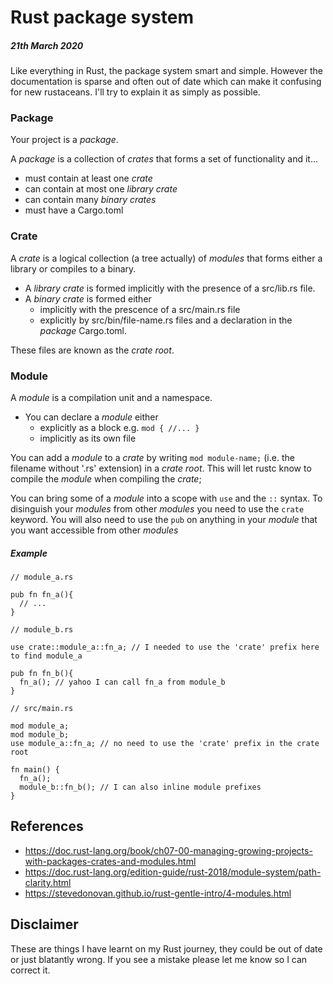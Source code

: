 # Rust package system
##### 21th March 2020

Like everything in Rust, the package system smart and simple.
However the documentation is sparse and often out of date which can make it confusing for new rustaceans.
I'll try to explain it as simply as possible.

### Package
Your project is a *package*.

A *package* is a collection of *crates* that forms a set of functionality and it...
- must contain at least one *crate*
- can contain at most one *library crate*
- can contain many *binary crates*
- must have a Cargo.toml
  

### Crate
A *crate* is a logical collection (a tree actually) of *modules* that forms either a library or compiles to a binary.
- A *library crate* is formed implicitly with the presence of a src/lib.rs file.
- A *binary crate* is formed either 
  - implicitly with the prescence of a src/main.rs file 
  - explicitly by src/bin/file-name.rs files and a declaration in the *package* Cargo.toml.

These files are known as the *crate root*.

### Module
A *module* is a compilation unit and a namespace.

- You can declare a *module* either
  - explicitly as a block e.g. `mod { //... }`
  - implicitly as its own file

You can add a *module* to a *crate* by writing `mod module-name;` (i.e. the filename without '.rs' extension) in a *crate root*. This will let rustc know to compile the *module* when compiling the *crate*;

You can bring some of a *module* into a scope with `use` and the `::` syntax.
To disinguish your *modules* from other *modules* you need to use the `crate` keyword.  You will also need to use the `pub` on anything in your *module* that you want accessible from other *modules*

##### Example
```
// module_a.rs

pub fn fn_a(){
  // ...
}
```
```
// module_b.rs

use crate::module_a::fn_a; // I needed to use the 'crate' prefix here to find module_a

pub fn fn_b(){
  fn_a(); // yahoo I can call fn_a from module_b
}
```
```
// src/main.rs

mod module_a;
mod module_b;
use module_a::fn_a; // no need to use the 'crate' prefix in the crate root

fn main() {
  fn_a();
  module_b::fn_b(); // I can also inline module prefixes
}
```

## References
- https://doc.rust-lang.org/book/ch07-00-managing-growing-projects-with-packages-crates-and-modules.html
- https://doc.rust-lang.org/edition-guide/rust-2018/module-system/path-clarity.html
- https://stevedonovan.github.io/rust-gentle-intro/4-modules.html

## Disclaimer
These are things I have learnt on my Rust journey, they could be out of date or just blatantly wrong.  If you see a mistake please let me know so I can correct it.